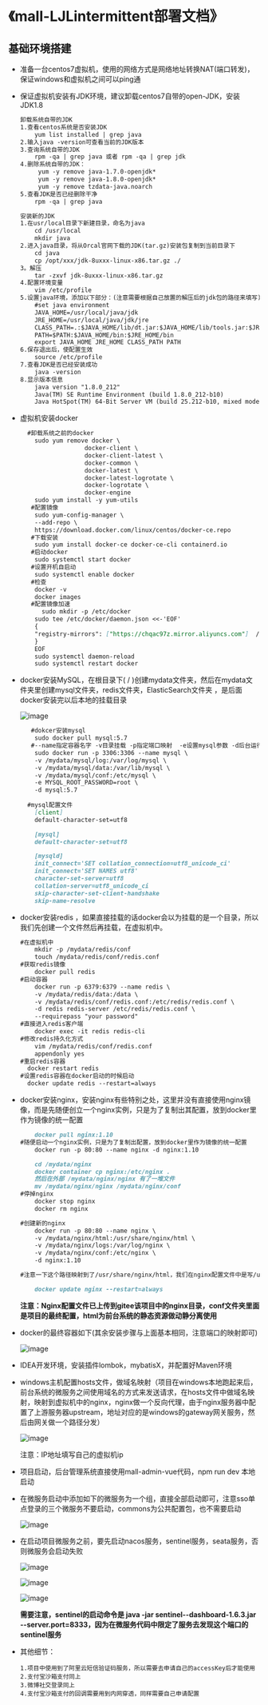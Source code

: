 #                                 《mall-LJLintermittent部署文档》

## 基础环境搭建

* 准备一台centos7虚拟机，使用的网络方式是网络地址转换NAT(端口转发)，保证windows和虚拟机之间可以ping通

* 保证虚拟机安装有JDK环境，建议卸载centos7自带的open-JDK，安装JDK1.8

  ~~~markdown
  卸载系统自带的JDK
  1.查看centos系统是否安装JDK
      yum list installed | grep java
  2.输入java -version可查看当前的JDK版本
  3.查询系统自带的JDK
      rpm -qa | grep java 或者 rpm -qa | grep jdk
  4.删除系统自带的JDK：
  	   yum -y remove java-1.7.0-openjdk*
  	   yum -y remove java-1.8.0-openjdk*
  	   yum -y remove tzdata-java.noarch
  5.查看JDK是否已经删除干净
      rpm -qa | grep java
  ~~~

  ~~~markdown
  安装新的JDK
  1.在usr/local目录下新建目录，命名为java
      cd /usr/local
      mkdir java
  2.进入java目录，将从Orcal官网下载的JDK(tar.gz)安装包复制到当前目录下
      cd java
      cp /opt/xxx/jdk-8uxxx-linux-x86.tar.gz ./
  3。解压
      tar -zxvf jdk-8uxxx-linux-x86.tar.gz
  4.配置环境变量
      vim /etc/profile
  5.设置java环境，添加以下部分：(注意需要根据自己放置的解压后的jdk包的路径来填写)
      #set java environment
      JAVA_HOME=/usr/local/java/jdk
      JRE_HOME=/usr/local/java/jdk/jre
      CLASS_PATH=.:$JAVA_HOME/lib/dt.jar:$JAVA_HOME/lib/tools.jar:$JRE_HOME/lib
      PATH=$PATH:$JAVA_HOME/bin:$JRE_HOME/bin
      export JAVA_HOME JRE_HOME CLASS_PATH PATH
  6.保存退出后，使配置生效
      source /etc/profile
  7.查看JDK是否已经安装成功
      java -version
  8.显示版本信息
      java version "1.8.0_212"
      Java(TM) SE Runtime Environment (build 1.8.0_212-b10)
      Java HotSpot(TM) 64-Bit Server VM (build 25.212-b10, mixed mode)
  ~~~

* 虚拟机安装docker

  ~~~markdown
    #卸载系统之前的docker 
      sudo yum remove docker \
                    docker-client \
                    docker-client-latest \
                    docker-common \
                    docker-latest \
                    docker-latest-logrotate \
                    docker-logrotate \
                    docker-engine
      sudo yum install -y yum-utils                
     #配置镜像
      sudo yum-config-manager \
      --add-repo \
      https://download.docker.com/linux/centos/docker-ce.repo
     #下载安装
      sudo yum install docker-ce docker-ce-cli containerd.io
     #启动docker
      sudo systemctl start docker
     #设置开机自启动
      sudo systemctl enable docker
     #检查
      docker -v
      docker images
     #配置镜像加速
     	sudo mkdir -p /etc/docker
      sudo tee /etc/docker/daemon.json <<-'EOF'
      {
      "registry-mirrors": ["https://chqac97z.mirror.aliyuncs.com"]  //此处填写自己的阿里云镜像加速地址
      }
      EOF
      sudo systemctl daemon-reload
      sudo systemctl restart docker
  ~~~

* docker安装MySQL，在根目录下( / )创建mydata文件夹，然后在mydata文件夹里创建mysql文件夹，redis文件夹，ElasticSearch文件夹 ，是后面docker安装完以后本地的挂载目录

  ![image](https://cdn.jsdelivr.net/gh/chen-xing/figure_bed_02/cdn/20210712165314457.png)

  

  ~~~markdown
     #dokcer安装mysql
      sudo docker pull mysql:5.7
     #--name指定容器名字 -v目录挂载 -p指定端口映射  -e设置mysql参数 -d后台运行
      sudo docker run -p 3306:3306 --name mysql \
      -v /mydata/mysql/log:/var/log/mysql \
      -v /mydata/mysql/data:/var/lib/mysql \
      -v /mydata/mysql/conf:/etc/mysql \
      -e MYSQL_ROOT_PASSWORD=root \
      -d mysql:5.7
      
    #mysql配置文件
      [client]
      default-character-set=utf8
  
      [mysql]
      default-character-set=utf8
  
      [mysqld]
      init_connect='SET collation_connection=utf8_unicode_ci'
      init_connect='SET NAMES utf8'
      character-set-server=utf8
      collation-server=utf8_unicode_ci
      skip-character-set-client-handshake
      skip-name-resolve
  
  ~~~

* docker安装redis ，如果直接挂载的话docker会以为挂载的是一个目录，所以我们先创建一个文件然后再挂载，在虚拟机中。

  ~~~markdown
  #在虚拟机中
      mkdir -p /mydata/redis/conf
      touch /mydata/redis/conf/redis.conf
  #获取redis镜像
      docker pull redis
  #启动容器
      docker run -p 6379:6379 --name redis \
      -v /mydata/redis/data:/data \
      -v /mydata/redis/conf/redis.conf:/etc/redis/redis.conf \
      -d redis redis-server /etc/redis/redis.conf \
      --requirepass "your password"
  #直接进入redis客户端
      docker exec -it redis redis-cli
  #修改redis持久化方式
      vim /mydata/redis/conf/redis.conf
      appendonly yes
  #重启redis容器
  	docker restart redis
  #设置redis容器在docker启动的时候启动
  	docker update redis --restart=always
  ~~~

* docker安装nginx，安装nginx有些特别之处，这里并没有直接使用nginx镜像，而是先随便创立一个nginx实例，只是为了复制出其配置，放到docker里作为镜像的统一配置

  ~~~markdown
      docker pull nginx:1.10
  #随便启动一个nginx实例，只是为了复制出配置，放到docker里作为镜像的统一配置
      docker run -p 80:80 --name nginx -d nginx:1.10
  
      cd /mydata/nginx
      docker container cp nginx:/etc/nginx .
      然后在外部 /mydata/nginx/nginx 有了一堆文件
      mv /mydata/nginx/nginx /mydata/nginx/conf
  #停掉nginx
      docker stop nginx
      docker rm nginx
  
  #创建新的nginx
      docker run -p 80:80 --name nginx \
      -v /mydata/nginx/html:/usr/share/nginx/html \
      -v /mydata/nginx/logs:/var/log/nginx \
      -v /mydata/nginx/conf:/etc/nginx \
      -d nginx:1.10
  
  #注意一下这个路径映射到了/usr/share/nginx/html，我们在nginx配置文件中是写/usr/share/nginx/html，不是写/mydata/nginx/html
  
      docker update nginx --restart=always
  ~~~

  **注意：Nginx配置文件已上传到gitee该项目中的nginx目录，conf文件夹里面是项目的最终配置，html为前台系统的静态资源做动静分离使用**

* docker的最终容器如下(其余安装步骤与上面基本相同，注意端口的映射即可)

  ![image](https://cdn.jsdelivr.net/gh/chen-xing/figure_bed_02/cdn/20210712170855046.png)

* IDEA开发环境，安装插件lombok，mybatisX，并配置好Maven环境

* windows主机配置hosts文件，做域名映射（项目在windows本地跑起来后，前台系统的微服务之间使用域名的方式来发送请求，在hosts文件中做域名映射，映射到虚拟机中的nginx，nginx做一个反向代理，由于nginx服务器中配置了上游服务器upstream，地址对应的是windows的gateway网关服务，然后由网关做一个路径分发）

  ![image](https://cdn.jsdelivr.net/gh/chen-xing/figure_bed_02/cdn/20210712171124382.png)

  注意：IP地址填写自己的虚拟机ip

* 项目启动，后台管理系统直接使用mall-admin-vue代码，npm run dev 本地启动

* 在微服务启动中添加如下的微服务为一个组，直接全部启动即可，注意sso单点登录的三个微服务不要启动，commons为公共配置包，也不需要启动

  ![image](https://cdn.jsdelivr.net/gh/chen-xing/figure_bed_02/cdn/20210712171540958.png)

* 在启动项目微服务之前，要先启动nacos服务，sentinel服务，seata服务，否则微服务会启动失败

  ![image](https://cdn.jsdelivr.net/gh/chen-xing/figure_bed_02/cdn/20210712171939734.png)

  ![image](https://cdn.jsdelivr.net/gh/chen-xing/figure_bed_02/cdn/20210712172010377.png)

  ![image](https://cdn.jsdelivr.net/gh/chen-xing/figure_bed_02/cdn/20210712172038896.png)

  **需要注意，sentinel的启动命令是 java -jar sentinel--dashboard-1.6.3.jar --server.port=8333，因为在微服务代码中限定了服务去发现这个端口的sentinel服务**

* 其他细节：

  ~~~wiki
  1.项目中使用到了阿里云短信验证码服务，所以需要去申请自己的accessKey后才能使用
  2.支付宝沙箱支付同上
  3.微博社交登录同上
  4.支付宝沙箱支付的回调需要用到内网穿透，同样需要自己申请配置
  ~~~

  